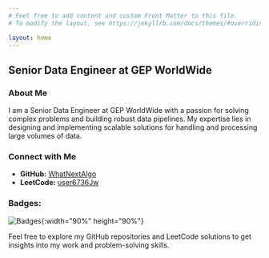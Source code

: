```yaml
---
# Feel free to add content and custom Front Matter to this file.
# To modify the layout, see https://jekyllrb.com/docs/themes/#overriding-theme-defaults

layout: home
---
```


<!-- # Sumit Maurya -->

## Senior Data Engineer at GEP WorldWide

### About Me

I am a Senior Data Engineer at GEP WorldWide with a passion for solving complex problems and building robust data pipelines. My expertise lies in designing and implementing scalable solutions for handling and processing large volumes of data.

### Connect with Me

- **GitHub:** [WhatNextAlgo](https://github.com/WhatNextAlgo)
- **LeetCode:** [user6736Jw](https://leetcode.com/user6736Jw/)

### **Badges:**

![Badges](/WhatNextAlgo/images/Badges.gif){:width="90%" height="90%"}


Feel free to explore my GitHub repositories and LeetCode solutions to get insights into my work and problem-solving skills.
